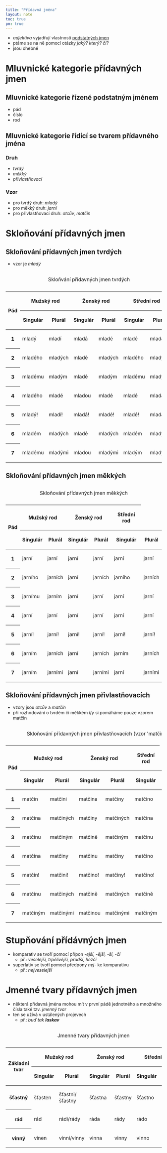 ```yaml
---
title: "Přídavná jména"
layout: note
toc: true
pm: true
---
```

- _adjektiva_ vyjadřují vlastnosti [podstatných jmen](/notes/school/czech/czech-grammar/morphology/nouns)
- ptáme se na ně pomocí otázky _jaký? který? čí?_
- jsou ohebné
# Mluvnické kategorie přídavných jmen
## Mluvnické kategorie řízené podstatným jménem
- pád
- číslo
- rod
## Mluvnické kategorie řídící se tvarem přídavného jména
### Druh
- _tvrdý_
- _měkký_
- _přivlastňovací_
### Vzor
- pro tvrdý druh: _mladý_
- pro měkký druh: _jarní_
- pro přivlastňovací druh: _otcův, matčin_
# Skloňování přídavných jmen
## Skloňování přídavných jmen tvrdých
- vzor je _mladý_

<table class="note-table">
    <thead>
        <tr>
            <th rowspan="2">
            
Pád
            </th>
            <th colspan="2" class="center">
            
Mužský rod
            </th>
            <th colspan="2">
            
Ženský rod
            </th>
            <th colspan="2">
            
Střední rod
            </th>
        </tr>
        <tr class="center">
            <th>
            
Singulár
            </th>
            <th>
            
Plurál
            </th>
            <th>
            
Singulár
            </th>
            <th>
            
Plurál
            </th>
            <th>
            
Singulár
            </th>
            <th>
            
Plurál
            </th>
        </tr>
    </thead>
    <tbody class="it center">
        <tr>
            <th>

1
            </th>
            <td>
            
mladý
            </td>
            <td>
            
mladí
            </td>
            <td>
            
mladá
            </td>
            <td>
            
mladé
            </td>
            <td>
            
mladé
            </td>
            <td>
            
mladá
            </td>
        </tr>
        <tr>
            <th>
            
2
            </th>
            <td>
            
mladého
            </td>
            <td>
            
mladých
            </td>
            <td>
            
mladé
            </td>
            <td>
            
mladých
            </td>
            <td>
            
mladého
            </td>
            <td>
            
mladých
            </td>
        </tr>
        <tr>
            <th>
            
3
            </th>
            <td>
            
mladému
            </td>
            <td>
            
mladým
            </td>
            <td>
            
mladé
            </td>
            <td>
            
mladým
            </td>
            <td>
            
mladému
            </td>
            <td>
            
mladým
            </td>
        </tr>
        <tr>
            <th>
            
4
            </th>
            <td>
            
mladého
            </td>
            <td>
            
mladé
            </td>
            <td>
            
mladou
            </td>
            <td>
            
mladé
            </td>
            <td>
            
mladé
            </td>
            <td>
            
mladá
            </td>
        </tr>
        <tr>
            <th>
            
5
            </th>
            <td>
            
mladý!
            </td>
            <td>
            
mladí!
            </td>
            <td>
            
mladá!
            </td>
            <td>
            
mladé!
            </td>
            <td>
            
mladé!
            </td>
            <td>
            
mladá!
            </td>
        </tr>
        <tr>
            <th>
            
6
            </th>
            <td>
            
mladém
            </td>
            <td>
            
mladých
            </td>
            <td>
            
mladé
            </td>
            <td>
            
mladých
            </td>
            <td>
            
mladém
            </td>
            <td>
            
mladých
            </td>
        </tr>
        <tr>
            <th>
            
7
            </th>
            <td>
            
mladému
            </td>
            <td>
            
mladými
            </td>
            <td>
            
mladou
            </td>
            <td>
            
mladými
            </td>
            <td>
            
mladým
            </td>
            <td>
            
mladými
            </td>
        </tr>
    </tbody>
    <caption>

Skloňvání přídavných jmen tvrdých
    </caption>
</table>

## Skloňování přídavných jmen měkkých

<table class="note-table">
    <thead>
        <tr>
            <th rowspan="2" class="center">

Pád
            </th>
            <th colspan="2">

Mužský rod
            </th>
            <th colspan="2">

Ženský rod
            </th>
            <th cospan="2">

Střední rod
            </th>
        </tr>
        <tr class="center">
            <th>

Singulár
            </th>
            <th>

Plurál
            </th>
            <th>

Singulár
            </th>
            <th>

Plurál
            </th>
            <th>

Singulár
            </th>
            <th>

Plurál
            </th>
        </tr>
    </thead>
    <tbody  class="it center">
        <tr>
            <th>


1
            </th>
            <td>

jarní
            </td>
            <td>

jarní
            </td>
            <td>

jarní
            </td>
            <td>

jarní
            </td>
            <td>

jarní
            </td>
            <td>

jarní
            </td>
        </tr>
        <tr>
            <th>


2
            </th>
            <td>

jarního
            </td>
            <td>

jarních
            </td>
            <td>

jarní
            </td>
            <td>

jarních
            </td>
            <td>

jarního
            </td>
            <td>

jarních
            </td>
        </tr>
        <tr>
            <th>


3
            </th>
            <td>

jarnímu
            </td>
            <td>

jarním
            </td>
            <td>

jarní
            </td>
            <td>

jarní
            </td>
            <td>

jarní
            </td>
            <td>

jarní
            </td>
        </tr>
        <tr>
            <th>


4
            </th>
            <td>

jarní
            </td>
            <td>

jarní
            </td>
            <td>

jarní
            </td>
            <td>

jarní
            </td>
            <td>

jarní
            </td>
            <td>

jarní
            </td>
        </tr>
        <tr>
            <th>


5
            </th>
            <td>

jarní!
            </td>
            <td>

jarní!
            </td>
            <td>

jarní!
            </td>
            <td>

jarní!
            </td>
            <td>

jarní!
            </td>
            <td>

jarní!
            </td>
        </tr>
        <tr>
            <th>


6
            </th>
            <td>

jarním
            </td>
            <td>

jarních
            </td>
            <td>

jarní
            </td>
            <td>

jarních
            </td>
            <td>

jarním
            </td>
            <td>

jarních
            </td>
        </tr>
        <tr>
            <th>


7
            </th>
            <td>

jarním
            </td>
            <td>

jarními
            </td>
            <td>

jarní
            </td>
            <td>

jarními
            </td>
            <td>

jarní
            </td>
            <td>

jarními
            </td>
        </tr>
    </tbody>
    <caption>

Skloňování přídavných jmen měkkých
    </caption>
</table>
 
## Skloňování přídavných jmen přivlastňovacích
- vzory jsou _otcův_ a _matčin_
- při rozhodování o tvrdém či měkkém i/y si pomáháme pouze vzorem matčin

<table class="note-table">
    <thead>
        <tr>
            <th rowspan="2" class="center">

Pád
            </th>
            <th colspan="2">

Mužský rod
            </th>
            <th colspan="2">

Ženský rod
            </th>
            <th cospan="2">

Střední rod
            </th>
        </tr>
        <tr class="center">
            <th>

Singulár
            </th>
            <th>

Plurál
            </th>
            <th>

Singulár
            </th>
            <th>

Plurál
            </th>
            <th>

Singulár
            </th>
            <th>

Plurál
            </th>
        </tr>
    </thead>
    <tbody class="it center">
        <tr>
            <th>

1
            </th>
            <td>

matčin
            </td>
            <td>

matčini
            </td>
            <td>

matčina
            </td>
            <td>

matčiny
            </td>
            <td>

matčino
            </td>
            <td>

matčina
            </td>
        </tr>
        <tr>
            <th>

2
            </th>
            <td>

matčina
            </td>
            <td>

matčiných
            </td>
            <td>

matčiny
            </td>
            <td>

matčiných
            </td>
            <td>

matčina
            </td>
            <td>

matčiných
            </td>
        </tr>
        <tr>
            <th>

3
            </th>
            <td>

matčinu
            </td>
            <td>

matčiným
            </td>
            <td>

matčině
            </td>
            <td>

matčiným
            </td>
            <td>

matčinu
            </td>
            <td>

matčiným
            </td>
        </tr>
        <tr>
            <th>

4
            </th>
            <td>

matčina
            </td>
            <td>

matčiny
            </td>
            <td>

matčinu
            </td>
            <td>

matčiny
            </td>
            <td>

matčino
            </td>
            <td>

matčina
            </td>
        </tr>
        <tr>
            <th>

5
            </th>
            <td>

matčin!
            </td>
            <td>

matčini!
            </td>
            <td>

matčino!
            </td>
            <td>

matčiny!
            </td>
            <td>

matčino!
            </td>
            <td>

matčina!
            </td>
        </tr>
        <tr>
            <th>

6
            </th>
            <td>

matčinu
            </td>
            <td>

matčiných
            </td>
            <td>

matčině
            </td>
            <td>

matčiných
            </td>
            <td>

matčině
            </td>
            <td>

matčiných
            </td>
        </tr>
        <tr>
            <th>

7
            </th>
            <td>

matčiným
            </td>
            <td>

matčinými
            </td>
            <td>

matčinou
            </td>
            <td>

matčinými
            </td>
            <td>

matčiným
            </td>
            <td>

matčinými
            </td>
        </tr>
    </tbody>
    <caption>

Skloňování přídavných jmen přivlastňovacích (vzor 'matčin')
    </caption>
</table>
    
# Stupňování přídávných jmen
- komparativ se tvoří pomocí přípon _-ejší, -ější, -ší, -čí_
    - př.: _veselejší, trpělivější, prudší, hezčí_
- superlativ se tvoří pomocí předpony _nej-_ ke komparativu
    - př.: _nejveselejší_
# Jmenné tvary přídavných jmen
- některá přídavná jména mohou mít v první pádě jednotného a množného čísla také tzv. _jmenný tvar_
- ten se užívá v ustálených projevech
    - př.: _buď tak **laskav**_

<table class="note-table">
    <thead>
        <tr>
            <th rowspan="2" class="center">

Základní tvar
            </th>
            <th colspan="2">


Mužský rod
            </th>
            <th colspan="2">


Ženský rod
            </th>
            <th colspan="2">


Střední rod
            </th>
        </tr>
        <tr class="center">
            <th>


Singulár
            </th>
            <th>


Plurál
            </th>
            <th>


Singulár
            </th>
            <th>


Plurál
            </th>
            <th>


Singulár
            </th>
            <th>


Plurál
            </th>
    </thead>
    <tbody class="it center">
        <tr>
            <th>

šťastný
            </th>
            <td>

šťasten
            </td>
            <td>

šťastni/šťastny
            </td>
            <td>

šťastna
            </td>
            <td>

šťastny
            </td>
            <td>

šťastno
            </td>
            <td>

šťastna
            </td>
        </tr>
        <tr>
            <th>

rád
            </th>
            <td>

rád
            </td>
            <td>

rádi/rády
            </td>
            <td>

ráda
            </td>
            <td>

rády
            </td>
            <td>

rádo
            </td>
            <td>

ráda
            </td>
        </tr>
        <tr>
            <th>

vinný
            </th>
            <td>

vinen
            </td>
            <td>

vinni/vinny
            </td>
            <td>

vinna
            </td>
            <td>

vinny
            </td>
            <td>

vinno
            </td>
            <td>

vinna
            </td>
        </tr>
    </tbody>
    <caption>

Jmenné tvary přídavných jmen
    </caption>
</table>
